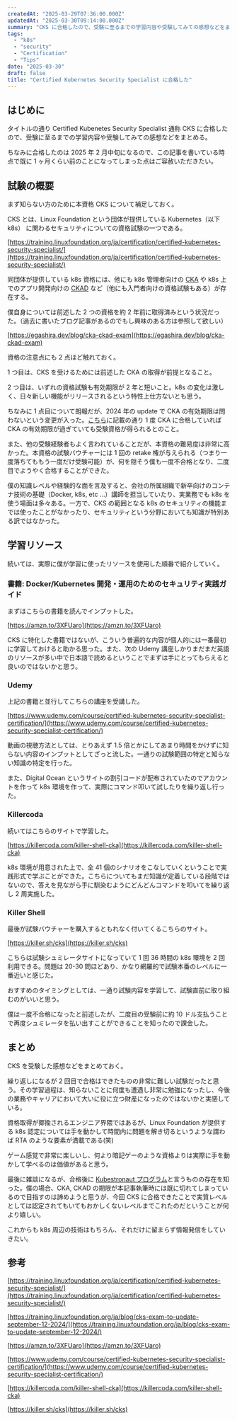 ```yaml
---
createdAt: "2025-03-29T07:36:00.000Z"
updatedAt: "2025-03-30T09:14:00.000Z"
summary: "CKS に合格したので、受験に至るまでの学習内容や受験してみての感想などをまとめる。"
tags:
  - "k8s"
  - "security"
  - "Certification"
  - "Tips"
date: "2025-03-30"
draft: false
title: "Certified Kubernetes Security Specialist に合格した"
---
```


## はじめに

タイトルの通り Certified Kubenetes Security Specialist 通称 CKS に合格したので、受験に至るまでの学習内容や受験してみての感想などをまとめる。

ちなみに合格したのは 2025 年 2 月中旬になるので、この記事を書いている時点で既に 1 ヶ月くらい前のことになってしまった点はご容赦いただきたい。

## 試験の概要

まず知らない方のために本資格 CKS について補足しておく。

CKS とは、Linux Foundation という団体が提供している Kubernetes（以下 k8s） に関わるセキュリティについての資格試験の一つである。

[https://training.linuxfoundation.org/ja/certification/certified-kubernetes-security-specialist/](https://training.linuxfoundation.org/ja/certification/certified-kubernetes-security-specialist/)

同団体が提供している k8s 資格には、他にも k8s 管理者向けの [CKA](https://training.linuxfoundation.org/ja/certification/certified-kubernetes-administrator-cka/) や k8s 上でのアプリ開発向けの [CKAD](https://training.linuxfoundation.org/ja/certification/certified-kubernetes-application-developer-ckad/) など（他にも入門者向けの資格試験もある）が存在する。

僕自身については前述した 2 つの資格を約 2 年前に取得済みという状況だった。（過去に書いたブログ記事があるのでもし興味のある方は参照して欲しい）

[https://egashira.dev/blog/cka-ckad-exam](https://egashira.dev/blog/cka-ckad-exam)

資格の注意点にも 2 点ほど触れておく。

1 つ目は、CKS を受けるためには前述した CKA の取得が前提となること。

2 つ目は、いずれの資格試験も有効期限が 2 年と短いこと。k8s の変化は激しく、日々新しい機能がリリースされるという特性上仕方ないとも思う。

ちなみに 1 点目について朗報だが、2024 年の update で CKA の有効期限は問わないという変更が入った。[こちら](https://training.linuxfoundation.org/ja/blog/cks-exam-to-update-september-12-2024/#:~:text=資格)に記載の通り 1 度 CKA に合格していれば CKA の有効期限が過ぎていても受験資格が得られるとのこと。

また、他の受験経験者もよく言われていることだが、本資格の難易度は非常に高かった。本資格の試験バウチャーには 1 回の retake 権が与えられる（つまり一度落ちてももう一度だけ受験可能）が、何を隠そう僕も一度不合格となり、二度目でようやく合格することができた。

僕の知識レベルや経験的な面を言及すると、会社の所属組織で新卒向けのコンテナ技術の基礎（Docker, k8s, etc …）講師を担当していたり、実業務でも k8s を使う場面は多々ある。一方で、CKS の範囲となる k8s のセキュリティの機能までは使ったことがなかったり、セキュリティという分野においても知識が特別ある訳ではなかった。

## 学習リソース

続いては、実際に僕が学習に使ったリソースを使用した順番で紹介していく。

### 書籍: **Docker/Kubernetes 開発・運用のためのセキュリティ実践ガイド**

まずはこちらの書籍を読んでインプットした。

[https://amzn.to/3XFUaro](https://amzn.to/3XFUaro)

CKS に特化した書籍ではないが、こういう普遍的な内容が個人的には一番最初に学習しておけると助かる思った。また、次の Udemy 講座しかりまだまだ英語のリソースが多い中で日本語で読めるということでまずは手にとってもらえると良いのではないかと思う。

### Udemy

上記の書籍と並行してこちらの講座を受講した。

[https://www.udemy.com/course/certified-kubernetes-security-specialist-certification/](https://www.udemy.com/course/certified-kubernetes-security-specialist-certification/)

動画の視聴方法としては、とりあえず 1.5 倍とかにしてあまり時間をかけずに知らない内容のインプットとしてざっと流した。一通りの試験範囲の特定と知らない知識の特定を行った。

また、Digital Ocean というサイトの割引コードが配布されていたのでアカウントを作って k8s 環境を作って、実際にコマンド叩いて試したりを繰り返し行った。

### Killercoda

続いてはこちらのサイトで学習した。

[https://killercoda.com/killer-shell-cka](https://killercoda.com/killer-shell-cka)

k8s 環境が用意された上で、全 41 個のシナリオをこなしていくということで実践形式で学ぶことができた。こちらについてもまだ知識が定着している段階ではないので、答えを見ながら手に馴染むようにどんどんコマンドを叩いてを繰り返し 2 周実施した。

### Killer Shell

最後が試験バウチャーを購入するともれなく付いてくるこちらのサイト。

[https://killer.sh/cks](https://killer.sh/cks)

こちらは試験シュミレータサイトになっていて 1 回 36 時間の k8s 環境を 2 回利用できる。問題は 20-30 問ほどあり、かなり網羅的で試験本番のレベルに一番近いと感じた。

おすすめのタイミングとしては、一通り試験内容を学習して、試験直前に取り組むのがいいと思う。

僕は一度不合格になったと前述したが、二度目の受験前に約 10 ドル支払うことで再度シュミレータを払い出すことができることを知ったので課金した。

## まとめ

CKS を受験した感想などをまとめておく。

繰り返しになるが 2 回目で合格はできたものの非常に難しい試験だったと思う。その学習過程は、知らないことに何度も遭遇し非常に勉強になったし、今後の業務やキャリアにおいて大いに役に立つ財産になったのではないかと実感している。

資格取得が揶揄されるエンジニア界隈ではあるが、Linux Foundation が提供する k8s 認定については手を動かして時間内に問題を解き切るというような謂わば RTA のような要素が満載である(笑)

ゲーム感覚で非常に楽しいし、何より暗記ゲーのような資格よりは実際に手を動かして学べるのは価値があると思う。

最後に雑談になるが、合格後に [Kubestronaut プログラム](https://training.linuxfoundation.org/ja/resources/kubestronaut-program/)と言うものの存在を知った。僕の場合、CKA, CKAD の期限が本記事執筆時には既に切れてしまっているので目指すのは諦めようと思うが、今回 CKS に合格できたことで実質レベルとしては認定されてもいてもおかしくないレベルまでこれたのだということが何より嬉しい。

これからも k8s 周辺の技術はもちろん、それだけに留まらず情報発信をしていきたい。

## 参考

[https://training.linuxfoundation.org/ja/certification/certified-kubernetes-security-specialist/](https://training.linuxfoundation.org/ja/certification/certified-kubernetes-security-specialist/)

[https://training.linuxfoundation.org/ja/blog/cks-exam-to-update-september-12-2024/](https://training.linuxfoundation.org/ja/blog/cks-exam-to-update-september-12-2024/)

[https://amzn.to/3XFUaro](https://amzn.to/3XFUaro)

[https://www.udemy.com/course/certified-kubernetes-security-specialist-certification/](https://www.udemy.com/course/certified-kubernetes-security-specialist-certification/)

[https://killercoda.com/killer-shell-cka](https://killercoda.com/killer-shell-cka)

[https://killer.sh/cks](https://killer.sh/cks)
